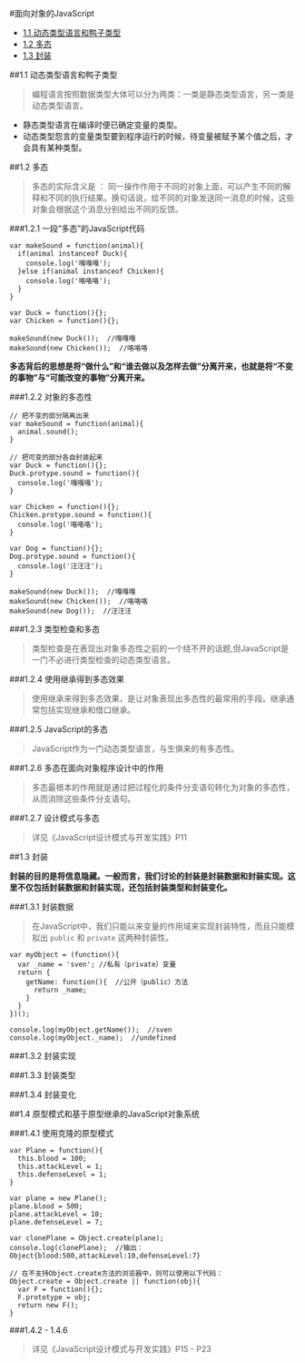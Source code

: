 #面向对象的JavaScript

- <a href="#no1">1.1 动态类型语言和鸭子类型</a>
- <a href="#no2">1.2 多态</a>
- <a href="#no3">1.3 封装</a>



##<a name="no1">1.1 动态类型语言和鸭子类型</a>
> 编程语言按照数据类型大体可以分为两类：一类是静态类型语言，另一类是动态类型语言。

- 静态类型语言在编译时便已确定变量的类型。
- 动态类型怨言的变量类型要到程序运行的时候，待变量被赋予某个值之后，才会具有某种类型。


##<a name="no2">1.2 多态</a>
> 多态的实际含义是 ： 同一操作作用于不同的对象上面，可以产生不同的解释和不同的执行结果。换句话说，给不同的对象发送同一消息的时候，这些对象会根据这个消息分别给出不同的反馈。

###1.2.1 一段“多态”的JavaScript代码

	var makeSound = function(animal){
      if(animal instanceof Duck){
        console.log('嘎嘎嘎');
      }else if(animal instanceof Chicken){
        console.log('咯咯咯');
      }
    }

    var Duck = function(){};
    var Chicken = function(){};

    makeSound(new Duck());  //嘎嘎嘎
    makeSound(new Chicken());  //咯咯咯

**多态背后的思想是将“做什么”和“谁去做以及怎样去做”分离开来，也就是将“不变的事物”与“可能改变的事物”分离开来。**

###1.2.2 对象的多态性

	// 把不变的部分隔离出来
    var makeSound = function(animal){
      animal.sound();
    }

    // 把可变的部分各自封装起来
    var Duck = function(){};
    Duck.protype.sound = function(){
      console.log('嘎嘎嘎');
    }

    var Chicken = function(){};
    Chicken.protype.sound = function(){
      console.log('咯咯咯');
    }

    var Dog = function(){};
    Dog.protype.sound = function(){
      console.log('汪汪汪');
    }

    makeSound(new Duck());  //嘎嘎嘎
    makeSound(new Chicken());  //咯咯咯
    makeSound(new Dog());  //汪汪汪

###1.2.3 类型检查和多态

> 类型检查是在表现出对象多态性之前的一个绕不开的话题,但JavaScript是一门不必进行类型检查的动态类型语言。

###1.2.4 使用继承得到多态效果
> 使用继承来得到多态效果，是让对象表现出多态性的最常用的手段。继承通常包括实现继承和借口继承。

###1.2.5 JavaScript的多态
> JavaScript作为一门动态类型语言，与生俱来的有多态性。

###1.2.6 多态在面向对象程序设计中的作用
> 多态最根本的作用就是通过把过程化的条件分支语句转化为对象的多态性，从而消除这些条件分支语句。

###1.2.7 设计模式与多态
> 详见《JavaScript设计模式与开发实践》P11


##<a name="no3">1.3 封装</a>

**封装的目的是将信息隐藏。一般而言，我们讨论的封装是封装数据和封装实现。这里不仅包括封装数据和封装实现，还包括封装类型和封装变化。**

###1.3.1 封装数据
> 在JavaScript中，我们只能以来变量的作用域来实现封装特性，而且只能模拟出 `public` 和 `private` 这两种封装性。

	var myObject = (function(){
	  var _name = 'sven'; //私有（private）变量
	  return {
	    getName: function(){  //公开（public）方法
	      return _name;
	    }
	  }
	})();
	
	console.log(myObject.getName());  //sven
	console.log(myObject._name);  //undefined

###1.3.2 封装实现

###1.3.3 封装类型

###1.3.4 封装变化


##<a name="no4">1.4 原型模式和基于原型继承的JavaScript对象系统</a>

###1.4.1 使用克隆的原型模式

	var Plane = function(){
      this.blood = 100;
      this.attackLevel = 1;
      this.defenseLevel = 1;
    }

    var plane = new Plane();
    plane.blood = 500;
    plane.attackLevel = 10;
    plane.defenseLevel = 7;

    var clonePlane = Object.create(plane);
    console.log(clonePlane);  //输出： Object{blood:500,attackLevel:10,defenseLevel:7}

    // 在不支持Object.create方法的浏览器中，则可以使用以下代码：
    Object.create = Object.create || function(obj){
      var F = function(){};
      F.prototype = obj;
      return new F();
    }
###1.4.2 - 1.4.6
> 详见《JavaScript设计模式与开发实践》P15 - P23
